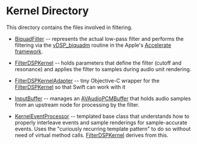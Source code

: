 # Kernel Directory

This directory contains the files involved in filtering.

- [BiquadFilter](BiquadFilter.hpp) -- represents the actual low-pass filter and performs the filtering via the 
  [vDSP_biquadm](https://developer.apple.com/documentation/accelerate/vdsp/multichannel_biquadratic_iir_filters?language=objc)
  routine in the Apple's [Accelerate framework](https://developer.apple.com/documentation/accelerate?language=objc).

- [FilterDSPKernel](FilterDSPKernel.hpp) -- holds parameters that define the filter (cutoff and resonance) and applies the filter to
  samples during audio unit rendering.

- [FilterDSPKernelAdapter](FilterDSPKernelAdapter.hpp) -- tiny Objective-C wrapper for the [FilterDSPKernel](FilterDSPKernel.hpp) so that 
  Swift can work with it

- [InputBuffer](InputBuffer.hpp) -- manages an [AVAudioPCMBuffer](https://developer.apple.com/documentation/avfaudio/avaudiopcmbuffer)
  that holds audio samples from an upstream node for processing by the filter.

- [KernelEventProcessor](KernelEventProcessor.hpp) -- templated base class that understands how to properly interleave events
  and sample renderings for sample-accurate events. Uses the "curiously recurring template pattern" to do so
  without need of virtual method calls. [FilterDSPKernel](FilterDSPKernel.hpp) derives from this.
